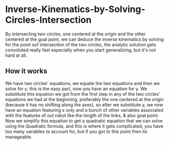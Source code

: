 # Inverse-Kinematics-by-Solving-Circles-Intersection
By intersecting two circles, one centered at the origin and the other centered at the goal point, we can deduce the inverse kinematics by solving for the point sof intersection of the two circles, the analytic solution gets convoluted really fast especially when you start generalizing, but it's not hard at all.

## How it works
We have two circles' equations, we equate the two equations and then we solve for y. this is the easy part, now you have an equation for y.
We substitute this equation we got from the first step in any of the two circles' equations we had at the beginning, preferably the one centered at the origin (because it has no shifting along the axes), so after we substitute y, we now have an equation featuring x only and a bunch of other variables associated with the features of out robot like the length of the links, & also goal point.
Now we simplify this equation to get a quadratic equation that we can solve using the Quadratic formula, and this is where it gets complicated, you have too many variables to account for, but if you got to this point then its manageable.
